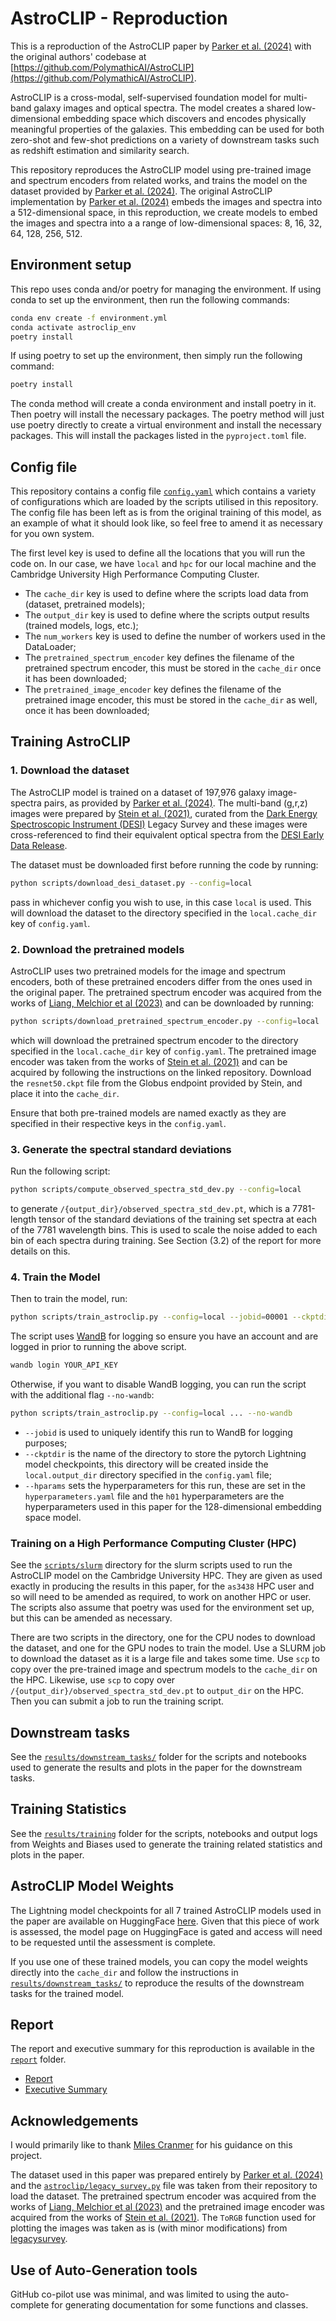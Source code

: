 # AstroCLIP - Reproduction
This is a reproduction of the AstroCLIP paper by [Parker et al. (2024)](https://arxiv.org/abs/2310.03024) with the original
authors' codebase at [https://github.com/PolymathicAI/AstroCLIP](https://github.com/PolymathicAI/AstroCLIP).

AstroCLIP is a cross-modal, self-supervised foundation model for multi-band galaxy images and optical spectra.
The model creates a shared low-dimensional embedding space which discovers and encodes physically meaningful properties of the
galaxies.
This embedding can be used for both zero-shot and few-shot predictions on a variety of downstream tasks such as redshift
estimation and similarity search.

This repository reproduces the AstroCLIP model using pre-trained image and spectrum encoders from related works, and
trains the model on the dataset provided by [Parker et al. (2024)](https://arxiv.org/abs/2310.03024).
The original AstroCLIP implementation by [Parker et al. (2024)](https://arxiv.org/abs/2310.03024) embeds the images and
spectra into a 512-dimensional space, in this reproduction, we create models to embed the images and spectra into a
a range of low-dimensional spaces: 8, 16, 32, 64, 128, 256, 512.

## Environment setup
This repo uses conda and/or poetry for managing the environment.
If using conda to set up the environment, then run the following commands:
```bash
conda env create -f environment.yml
conda activate astroclip_env
poetry install
```

If using poetry to set up the environment, then simply run the following command:
```bash
poetry install
```

The conda method will create a conda environment and install poetry in it.
Then poetry will install the necessary packages.
The poetry method will just use poetry directly to create a virtual environment and install the necessary packages.
This will install the packages listed in the `pyproject.toml` file.

## Config file
This repository contains a config file [`config.yaml`](config.yaml) which contains a variety of configurations which are loaded by
the scripts utilised in this repository. The config file has been left as is from the original training of this model,
as an example of what it should look like, so feel free to amend it as necessary for you own system.

The first level key is used to define all the locations that you will run the code on. In our case, we have `local` and `hpc`
for our local machine and the Cambridge University High Performance Computing Cluster.

- The `cache_dir` key is used to define where the scripts load data from (dataset, pretrained models);
- The `output_dir` key is used to define where the scripts output results (trained models, logs, etc.);
- The `num_workers` key is used to define the number of workers used in the DataLoader;
- The `pretrained_spectrum_encoder` key defines the filename of the pretrained spectrum encoder, this must be stored in
the `cache_dir` once it has been downloaded;
- The `pretrained_image_encoder` key defines the filename of the pretrained image encoder, this must be stored in
the `cache_dir` as well, once it has been downloaded;

## Training AstroCLIP
### 1. Download the dataset
The AstroCLIP model is trained on a dataset of 197,976 galaxy image-spectra pairs, as provided by
[Parker et al. (2024)](https://arxiv.org/abs/2310.03024).
The multi-band (g,r,z) images were prepared by [Stein et al. (2021)](https://github.com/georgestein/ssl-legacysurvey),
curated from the [Dark Energy Spectroscopic Instrument (DESI)](https://www.desi.lbl.gov/)
Legacy Survey and these images were cross-referenced to find their equivalent optical spectra from the
[DESI Early Data Release](https://www.legacysurvey.org/).

The dataset must be downloaded first before running the code by running:
```bash
python scripts/download_desi_dataset.py --config=local
```
pass in whichever config you wish to use, in this case `local` is used.
This will download the dataset to the directory specified in the `local.cache_dir` key of `config.yaml`.

### 2. Download the pretrained models
AstroCLIP uses two pretrained models for the image and spectrum encoders, both of these pretrained encoders differ from
the ones used in the original paper.
The pretrained spectrum encoder was acquired from the works of [Liang, Melchior et al (2023)](https://github.com/pmelchior/spender)
and can be downloaded by running:
```bash
python scripts/download_pretrained_spectrum_encoder.py --config=local
```
which will download the pretrained spectrum encoder to the directory specified in the `local.cache_dir` key of `config.yaml`.
The pretrained image encoder was taken from the works of [Stein et al. (2021)](https://github.com/georgestein/ssl-legacysurvey)
and can be acquired by following the instructions on the linked repository. Download the `resnet50.ckpt` file from the
Globus endpoint provided by Stein, and place it into the `cache_dir`.

Ensure that both pre-trained models are named exactly as they are specified in their respective keys in the `config.yaml`.

### 3. Generate the spectral standard deviations
Run the following script:
```bash
python scripts/compute_observed_spectra_std_dev.py --config=local
````
to generate `/{output_dir}/observed_spectra_std_dev.pt`, which is a 7781-length tensor of the standard deviations of the
training set spectra at each of the 7781 wavelength bins.
This is used to scale the noise added to each bin of each spectra during training.
See Section (3.2) of the report for more details on this.

### 4. Train the Model
Then to train the model, run:
```bash
python scripts/train_astroclip.py --config=local --jobid=00001 --ckptdir=astroclip_ckpt_00001 --hparams=h01
````

The script uses [WandB](https://wandb.ai/site) for logging so ensure you have an account and are logged in prior to running
the above script.
```bash
wandb login YOUR_API_KEY
```

Otherwise, if you want to disable WandB logging, you can run the script with the additional flag `--no-wandb`:
```bash
python scripts/train_astroclip.py --config=local ... --no-wandb
````

- `--jobid` is used to uniquely identify this run to WandB for logging purposes;
- `--ckptdir` is the name of the directory to store the pytorch Lightning model checkpoints, this directory will be
created inside the `local.output_dir` directory specified in the `config.yaml` file;
- `--hparams` sets the hyperparameters for this run, these are set in the `hyperparameters.yaml` file and
the `h01` hyperparameters are the hyperparameters used in this paper for the 128-dimensional embedding space model.

### Training on a High Performance Computing Cluster (HPC)
See the [`scripts/slurm`](scripts/slurm) directory for the slurm scripts used to run the AstroCLIP model on the Cambridge University HPC.
They are given as used exactly in producing the results in this paper, for the `as3438` HPC user and so will need to be
amended as required, to work on another HPC or user.
The scripts also assume that poetry was used for the environment set up, but this can be amended as necessary.

There are two scripts in the directory, one for the CPU nodes to download the dataset, and one for the GPU nodes to train
the model.
Use a SLURM job to download the dataset as it is a large file and takes some time.
Use `scp` to copy over the pre-trained image and spectrum models to the `cache_dir` on the HPC.
Likewise, use `scp` to copy over `/{output_dir}/observed_spectra_std_dev.pt` to `output_dir` on the HPC.
Then you can submit a job to run the training script.

## Downstream tasks
See the [`results/downstream_tasks/`](results/downstream_tasks) folder for the scripts and notebooks used to generate the results and plots in the paper
for the downstream tasks.

## Training Statistics
See the [`results/training`](results/training) folder for the scripts, notebooks and output logs from Weights and Biases
used to generate the training related statistics and plots in the paper.

## AstroCLIP Model Weights
The Lightning model checkpoints for all 7 trained AstroCLIP models used in the paper are available on HuggingFace
[here](https://huggingface.co/adnanshirik/astroclip). Given that this piece of work is assessed, the model page on
HuggingFace is gated and access will need to be requested until the assessment is complete.

If you use one of these trained models, you can copy the model weights directly into the `cache_dir` and follow the
instructions in [`results/downstream_tasks/`](results/downstream_tasks) to reproduce the results of the
downstream tasks for the trained model.

## Report
The report and executive summary for this reproduction is available in the [`report`](report) folder.
- [Report](report/main.pdf)
- [Executive Summary](report/exec-summary.pdf)

## Acknowledgements
I would primarily like to thank [Miles Cranmer](https://github.com/MilesCranmer) for his guidance on this project.

The dataset used in this paper was prepared entirely by [Parker et al. (2024)](https://arxiv.org/abs/2310.03024)
and the [`astroclip/legacy_survey.py`](astroclip/legacy_survey.py) file was taken from their repository to load the dataset.
The pretrained spectrum encoder was acquired from the works of [Liang, Melchior et al (2023)](https://github.com/pmelchior/spender)
and the pretrained image encoder was acquired from the works of [Stein et al. (2021)](https://github.com/georgestein/ssl-legacysurvey).
The `ToRGB` function used for plotting the images was taken as is (with minor modifications) from [legacysurvey](https://github.com/legacysurvey/imagine).

## Use of Auto-Generation tools
GitHub co-pilot use was minimal, and was limited to using the auto-complete for generating documentation for some functions
and classes.
